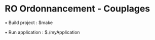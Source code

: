 RO Ordonnancement - Couplages
=============================

• Build project :
          $make

• Run application :
          $./myApplication
